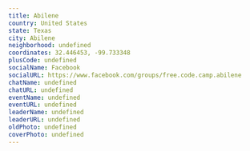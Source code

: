 ```yaml
---
title: Abilene
country: United States
state: Texas
city: Abilene
neighborhood: undefined
coordinates: 32.446453, -99.733348
plusCode: undefined
socialName: Facebook
socialURL: https://www.facebook.com/groups/free.code.camp.abilene
chatName: undefined
chatURL: undefined
eventName: undefined
eventURL: undefined
leaderName: undefined
leaderURL: undefined
oldPhoto: undefined
coverPhoto: undefined
---
```

